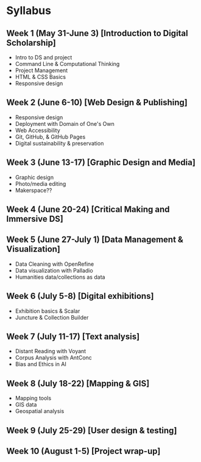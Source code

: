 # Syllabus

## Week 1 (May 31-June 3) [Introduction to Digital Scholarship]

- Intro to DS and project
- Command Line & Computational Thinking
- Project Management
- HTML & CSS Basics
- Responsive design

## Week 2 (June 6-10) [Web Design & Publishing]

- Responsive design
- Deployment with Domain of One's Own
- Web Accessibility
- Git, GitHub, & GitHub Pages
- Digital sustainability & preservation

## Week 3 (June 13-17) [Graphic Design and Media]

- Graphic design
- Photo/media editing
- Makerspace??

## Week 4 (June 20-24) [Critical Making and Immersive DS]


## Week 5 (June 27-July 1) [Data Management & Visualization]

- Data Cleaning with OpenRefine
- Data visualization with Palladio
- Humanities data/collections as data

## Week 6 (July 5-8) [Digital exhibitions]

- Exhibition basics & Scalar
- Juncture & Collection Builder

## Week 7 (July 11-17) [Text analysis]

- Distant Reading with Voyant
- Corpus Analysis with AntConc
- Bias and Ethics in AI

## Week 8 (July 18-22) [Mapping & GIS]

- Mapping tools
- GIS data
- Geospatial analysis

## Week 9 (July 25-29) [User design & testing]


## Week 10 (August 1-5) [Project wrap-up]
